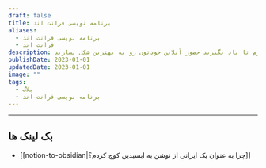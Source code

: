 ```yaml
---
draft: false
title: برنامه نویسی فرانت اند
aliases:
  - برنامه نویسی فرانت اند
  - فرانت اند
description: تجربه هایی که در خصوص برنامه نویسی فرانت اند دارم رو باهاتون به اشتراک میذارم تا یاد بگیرید حضور آنلاین خودتون رو به بهترین شکل بسازید.
publishDate: 2023-01-01
updatedDate: 2023-01-01
image: ""
tags:
  - بلاگ
  - برنامه-نویسی-فرانت-اند
---
```






---
## بک لینک ها
- [[notion-to-obsidian|چرا به عنوان یک ایرانی از نوشن به ابسیدین کوچ کردم؟]]